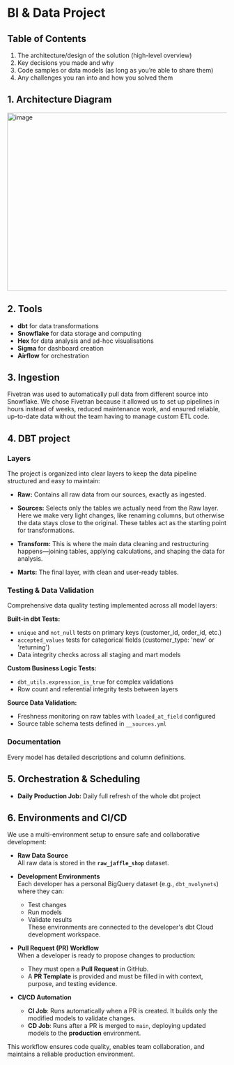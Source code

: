 # BI & Data Project

## Table of Contents

1. The architecture/design of the solution (high-level overview)
2. Key decisions you made and why
3. Code samples or data models (as long as you’re able to share them)
4. Any challenges you ran into and how you solved them

## 1. Architecture Diagram

<img width="968" height="408" alt="image" src="https://github.com/user-attachments/assets/f9fd3569-5539-4540-abe4-07976615ede1" />

## 2. Tools

- **dbt** for data transformations
- **Snowflake** for data storage and computing
- **Hex** for data analysis and ad-hoc visualisations
- **Sigma** for dashboard creation
- **Airflow** for orchestration

## 3. Ingestion

Fivetran was used to automatically pull data from different source into Snowflake. We chose Fivetran because it allowed us to set up pipelines in hours instead of weeks, reduced maintenance work, and ensured reliable, up-to-date data without the team having to manage custom ETL code.

## 4. DBT project

### Layers

The project is organized into clear layers to keep the data pipeline structured and easy to maintain:

- **Raw:** Contains all raw data from our sources, exactly as ingested.

- **Sources:** Selects only the tables we actually need from the Raw layer. Here we make very light changes, like renaming columns, but otherwise the data stays close to the original. These tables act as the starting point for transformations.

- **Transform:** This is where the main data cleaning and restructuring happens—joining tables, applying calculations, and shaping the data for analysis.

- **Marts:** The final layer, with clean and user-ready tables.

### Testing & Data Validation

Comprehensive data quality testing implemented across all model layers:

**Built-in dbt Tests:**
* `unique` and `not_null` tests on primary keys (customer_id, order_id, etc.)
* `accepted_values` tests for categorical fields (customer_type: 'new' or 'returning')
* Data integrity checks across all staging and mart models

**Custom Business Logic Tests:**
* `dbt_utils.expression_is_true` for complex validations
* Row count and referential integrity tests between layers

**Source Data Validation:**
* Freshness monitoring on raw tables with `loaded_at_field` configured
* Source table schema tests defined in `__sources.yml`


### Documentation

Every model has detailed descriptions and column definitions.


## 5. Orchestration & Scheduling

* **Daily Production Job:** Daily full refresh of the whole dbt project


## 6. Environments and CI/CD

We use a multi-environment setup to ensure safe and collaborative development:

- **Raw Data Source**  
  All raw data is stored in the **`raw_jaffle_shop`** dataset.

- **Development Environments**  
  Each developer has a personal BigQuery dataset (e.g., `dbt_nvolynets`) where they can:
  - Test changes  
  - Run models  
  - Validate results  
  These environments are connected to the developer's dbt Cloud development workspace.

- **Pull Request (PR) Workflow**  
  When a developer is ready to propose changes to production:
  - They must open a **Pull Request** in GitHub.
  - A **PR Template** is provided and must be filled in with context, purpose, and testing evidence.

- **CI/CD Automation**
  - **CI Job**: Runs automatically when a PR is created. It builds only the modified models to validate changes.
  - **CD Job**: Runs after a PR is merged to `main`, deploying updated models to the **production** environment.

This workflow ensures code quality, enables team collaboration, and maintains a reliable production environment.

